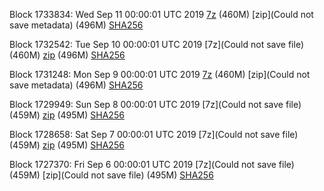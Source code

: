 Block 1733834: Wed Sep 11 00:00:01 UTC 2019 [7z]() (460M) [zip](Could not save metadata) (496M) [SHA256](https://transfer.sh/h6cIB/sha256.txt)

Block 1732542: Tue Sep 10 00:00:01 UTC 2019 [7z](Could not save file) (460M) [zip]() (496M) [SHA256]()

Block 1731248: Mon Sep  9 00:00:01 UTC 2019 [7z]() (460M) [zip](Could not save metadata) (496M) [SHA256](https://transfer.sh/ihGMU/sha256.txt)

Block 1729949: Sun Sep  8 00:00:01 UTC 2019 [7z](Could not save file) (459M) [zip]() (495M) [SHA256]()

Block 1728658: Sat Sep  7 00:00:01 UTC 2019 [7z](Could not save file) (459M) [zip]() (495M) [SHA256]()

Block 1727370: Fri Sep  6 00:00:01 UTC 2019 [7z](Could not save file) (459M) [zip](Could not save file) (495M) [SHA256](https://transfer.sh/11msoi/sha256.txt)

